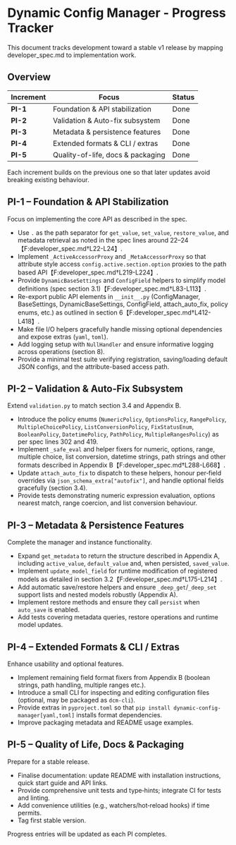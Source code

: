 # Dynamic Config Manager - Progress Tracker

This document tracks development toward a stable v1 release by mapping developer_spec.md to implementation work.

## Overview

| Increment | Focus | Status |
|-----------|-------|--------|
| **PI-1** | Foundation & API stabilization | Done |
| **PI-2** | Validation & Auto-fix subsystem | Done |
| **PI-3** | Metadata & persistence features | Done |
| **PI-4** | Extended formats & CLI / extras | Done |
| **PI-5** | Quality-of-life, docs & packaging | Done |

Each increment builds on the previous one so that later updates avoid breaking existing behaviour.

## PI-1 – Foundation & API Stabilization
Focus on implementing the core API as described in the spec.

- Use `.` as the path separator for `get_value`, `set_value`, `restore_value`, and metadata retrieval as noted in the spec lines around 22–24【F:developer_spec.md†L22-L24】.
- Implement `_ActiveAccessorProxy` and `_MetaAccessorProxy` so that attribute style access `config.active.section.option` proxies to the path based API【F:developer_spec.md†L219-L224】.
- Provide `DynamicBaseSettings` and `ConfigField` helpers to simplify model definitions (spec section 3.1)【F:developer_spec.md†L83-L113】.
- Re-export public API elements in `__init__.py` (ConfigManager, BaseSettings, DynamicBaseSettings, ConfigField, attach_auto_fix, policy enums, etc.) as outlined in section 6【F:developer_spec.md†L412-L418】.
- Make file I/O helpers gracefully handle missing optional dependencies and expose extras (`yaml`, `toml`).
- Add logging setup with `NullHandler` and ensure informative logging across operations (section 8).
- Provide a minimal test suite verifying registration, saving/loading default JSON configs, and the attribute-based access path.

## PI-2 – Validation & Auto‑Fix Subsystem
Extend `validation.py` to match section 3.4 and Appendix B.

- Introduce the policy enums (`NumericPolicy`, `OptionsPolicy`, `RangePolicy`, `MultipleChoicePolicy`, `ListConversionPolicy`, `FixStatusEnum`, `BooleanPolicy`, `DatetimePolicy`, `PathPolicy`, `MultipleRangesPolicy`) as per spec lines 302 and 419.
- Implement `_safe_eval` and helper fixers for numeric, options, range, multiple choice, list conversion, datetime strings, path strings and other formats described in Appendix B【F:developer_spec.md†L288-L668】.
- Update `attach_auto_fix` to dispatch to these helpers, honour per‑field overrides via `json_schema_extra["autofix"]`, and handle optional fields gracefully (section 3.4).
- Provide tests demonstrating numeric expression evaluation, options nearest match, range coercion, and list conversion behaviour.

## PI-3 – Metadata & Persistence Features
Complete the manager and instance functionality.

- Expand `get_metadata` to return the structure described in Appendix A, including `active_value`, `default_value` and, when persisted, `saved_value`.
- Implement `update_model_field` for runtime modification of registered models as detailed in section 3.2【F:developer_spec.md†L175-L214】.
- Add automatic save/restore helpers and ensure `_deep_get`/`_deep_set` support lists and nested models robustly (Appendix A).
- Implement restore methods and ensure they call `persist` when `auto_save` is enabled.
- Add tests covering metadata queries, restore operations and runtime model updates.

## PI-4 – Extended Formats & CLI / Extras
Enhance usability and optional features.

- Implement remaining field format fixers from Appendix B (boolean strings, path handling, multiple ranges etc.).
- Introduce a small CLI for inspecting and editing configuration files (optional, may be packaged as `dcm-cli`).
- Provide extras in `pyproject.toml` so that `pip install dynamic-config-manager[yaml,toml]` installs format dependencies.
- Improve packaging metadata and README usage examples.

## PI-5 – Quality of Life, Docs & Packaging
Prepare for a stable release.

- Finalise documentation: update README with installation instructions, quick start guide and API links.
- Provide comprehensive unit tests and type‑hints; integrate CI for tests and linting.
- Add convenience utilities (e.g., watchers/hot‑reload hooks) if time permits.
- Tag first stable version.

Progress entries will be updated as each PI completes.
